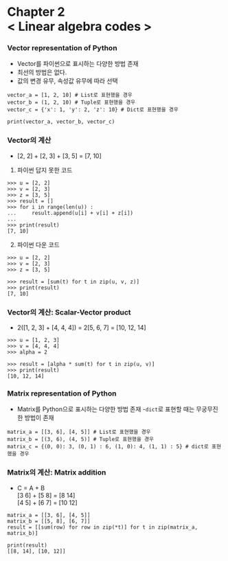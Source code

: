 Chapter 2<br/>
< Linear algebra codes >
=====================

### Vector representation of Python
- Vector를 파이썬으로 표시하는 다양한 방법 존재
- 최선의 방법은 없다.
- 값의 변경 유무, 속성값 유무에 따라 선택

```
vector_a = [1, 2, 10] # List로 표현했을 경우
vector_b = (1, 2, 10) # Tuple로 표현했을 경우
vector_c = {'x': 1, 'y': 2, 'z': 10} # Dict로 표현했을 경우

print(vector_a, vector_b, vector_c)
```


### Vector의 계산
- [2, 2] + [2, 3] + [3, 5] = [7, 10]

1. 파이썬 답지 못한 코드

```
>>> u = [2, 2]
>>> v = [2, 3]
>>> z = [3, 5]
>>> result = []
>>> for i in range(len(u)) :
...     result.append(u[i] + v[i] + z[i])
...
>>> print(result)
[7, 10]
```

2. 파이썬 다운 코드

```
>>> u = [2, 2]
>>> v = [2, 3]
>>> z = [3, 5]

>>> result = [sum(t) for t in zip(u, v, z)]
>>> print(result)
[7, 10]
```


### Vector의 계산: Scalar-Vector product
- 2([1, 2, 3] + [4, 4, 4]) = 2[5, 6, 7] = [10, 12, 14]

```
>>> u = [1, 2, 3]
>>> v = [4, 4, 4]
>>> alpha = 2

>>> result = [alpha * sum(t) for t in zip(u, v)]
>>> print(result)
[10, 12, 14]
```


### Matrix representation of Python
- Matrix를 Python으로 표시하는 다양한 방법 존재
-`dict`로 표현할 때는 무궁무진한 방법이 존재

```
matrix_a = [[3, 6], [4, 5]] # List로 표현했을 경우
matrix_b = [(3, 6), (4, 5)] # Tuple로 표현했을 경우
matrix_c = {(0, 0): 3, (0, 1) : 6, (1, 0): 4, (1, 1) : 5} # dict로 표현했을 경우
```


### Matrix의 계산: Matrix addition
- C = A + B<br/>
[3 6] + [5 8] = [8  14]<br/>
[4 5] + [6 7] = [10 12]

```
matrix_a = [[3, 6], [4, 5]]
matrix_b = [[5, 8], [6, 7]]
result = [[sum(row) for row in zip(*t)] for t in zip(matrix_a, matrix_b)]

print(result)
[[8, 14], [10, 12]]
```

